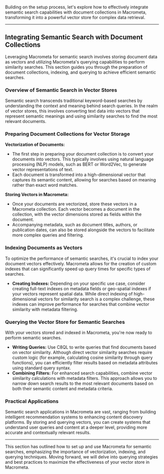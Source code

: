 Building on the setup process, let's explore how to effectively integrate semantic search capabilities with document collections in Macrometa, transforming it into a powerful vector store for complex data retrieval.

---

## Integrating Semantic Search with Document Collections

Leveraging Macrometa for semantic search involves storing document data as vectors and utilizing Macrometa's querying capabilities to perform similarity searches. This section guides you through the preparation of document collections, indexing, and querying to achieve efficient semantic searches.

### Overview of Semantic Search in Vector Stores

Semantic search transcends traditional keyword-based searches by understanding the context and meaning behind search queries. In the realm of vector stores, this involves converting text data into vectors that represent semantic meanings and using similarity searches to find the most relevant documents.

### Preparing Document Collections for Vector Storage

**Vectorization of Documents:**
- The first step in preparing your document collection is to convert your documents into vectors. This typically involves using natural language processing (NLP) models, such as BERT or Word2Vec, to generate vector representations of text.
- Each document is transformed into a high-dimensional vector that captures its semantic content, allowing for searches based on meaning rather than exact word matches.

**Storing Vectors in Macrometa:**
- Once your documents are vectorized, store these vectors in a Macrometa collection. Each vector becomes a document in the collection, with the vector dimensions stored as fields within the document.
- Accompanying metadata, such as document titles, authors, or publication dates, can also be stored alongside the vectors to facilitate more complex queries and filtering.

### Indexing Documents as Vectors

To optimize the performance of semantic searches, it's crucial to index your document vectors effectively. Macrometa allows for the creation of custom indexes that can significantly speed up query times for specific types of searches.

- **Creating Indexes:** Depending on your specific use case, consider creating full-text indexes on metadata fields or geo-spatial indexes if your vectors represent spatial data. While direct indexing of high-dimensional vectors for similarity search is a complex challenge, these indexes can improve performance for searches that combine vector similarity with metadata filtering.

### Querying the Vector Store for Semantic Searches

With your vectors stored and indexed in Macrometa, you're now ready to perform semantic searches.

- **Writing Queries:** Use C8QL to write queries that find documents based on vector similarity. Although direct vector similarity searches require custom logic (for example, calculating cosine similarity through query functions), you can efficiently filter results based on metadata attributes using standard query syntax.
- **Combining Filters:** For enhanced search capabilities, combine vector similarity calculations with metadata filters. This approach allows you to narrow down search results to the most relevant documents based on both their semantic content and metadata criteria.

### Practical Applications

Semantic search applications in Macrometa are vast, ranging from building intelligent recommendation systems to enhancing content discovery platforms. By storing and querying vectors, you can create systems that understand user queries and content at a deeper level, providing more accurate and contextually relevant results.

---

This section has outlined how to set up and use Macrometa for semantic searches, emphasizing the importance of vectorization, indexing, and querying techniques. Moving forward, we will delve into querying strategies and best practices to maximize the effectiveness of your vector store in Macrometa.